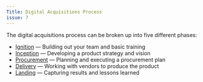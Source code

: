 ```yaml
---
Title: Digital Acquisitions Process
issue: 7
---
```


The digital acquisitions process can be broken up into five different phases:

* [Ignition]({{site.baseurl}}/process/ignition) — Building out your team and basic training
* [Inception]({{site.baseurl}}/process/inception) — Developing a product strategy and vision
* [Procurement]({{site.baseurl}}/process/procurement) — Planning and executing a procurement plan
* [Delivery]({{site.baseurl}}/process/delivery) — Working with vendors to produce the product
* [Landing]({{site.baseurl}}/process/landing) — Capturing results and lessons learned
